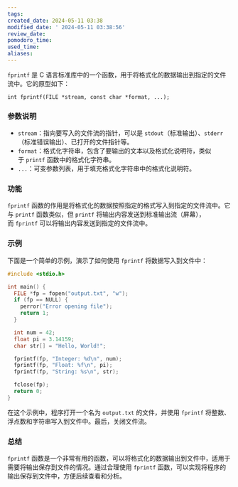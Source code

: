 ```yaml
---
tags: 
created_date: 2024-05-11 03:38
modified_date: ' 2024-05-11 03:38:56'
review_date: 
pomodoro_time: 
used_time: 
aliases:
---
```

`fprintf` 是 C 语言标准库中的一个函数，用于将格式化的数据输出到指定的文件流中。它的原型如下：

`int fprintf(FILE *stream, const char *format, ...);`

### 参数说明

- `stream`：指向要写入的文件流的指针，可以是 `stdout`（标准输出）、`stderr`（标准错误输出）、已打开的文件指针等。
- `format`：格式化字符串，包含了要输出的文本以及格式化说明符，类似于 `printf` 函数中的格式化字符串。
- `...`：可变参数列表，用于填充格式化字符串中的格式化说明符。

### 功能

`fprintf` 函数的作用是将格式化的数据按照指定的格式写入到指定的文件流中。它与 `printf` 函数类似，但 `printf` 将输出内容发送到标准输出流（屏幕），而 `fprintf` 可以将输出内容发送到指定的文件流中。

### 示例

下面是一个简单的示例，演示了如何使用 `fprintf` 将数据写入到文件中：

```c 
#include <stdio.h>

int main() {
  FILE *fp = fopen("output.txt", "w");
  if (fp == NULL) {
    perror("Error opening file");
    return 1;
  }

  int num = 42;
  float pi = 3.14159;
  char str[] = "Hello, World!";

  fprintf(fp, "Integer: %d\n", num);
  fprintf(fp, "Float: %f\n", pi);
  fprintf(fp, "String: %s\n", str);

  fclose(fp);
  return 0;
}
```

在这个示例中，程序打开一个名为 `output.txt` 的文件，并使用 `fprintf` 将整数、浮点数和字符串写入到文件中。最后，关闭文件流。

### 总结

`fprintf` 函数是一个非常有用的函数，可以将格式化的数据输出到文件中，适用于需要将输出保存到文件的情况。通过合理使用 `fprintf` 函数，可以实现将程序的输出保存到文件中，方便后续查看和分析。